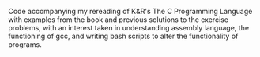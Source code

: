 Code accompanying my rereading of K&R's The C Programming Language with examples from the book and previous solutions to the exercise problems, with an interest taken in understanding assembly language, the functioning of gcc, and writing bash scripts to alter the functionality of programs.
